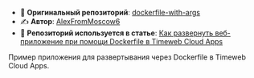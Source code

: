 - 🔗 **Оригинальный репозиторий**: [dockerfile-with-args](https://github.com/AlexFromMoscow6/dockerfile-with-args) 
- ✍️ **Автор**: [AlexFromMoscow6](https://github.com/AlexFromMoscow6)
- 📖 **Репозиторий используется в статье**: [Как развернуть веб-приложение при помощи Dockerfile в Timeweb Cloud Apps](https://timeweb.cloud/tutorials/cloud/kak-razvernut-veb-prilozhenie-pri-pomoshchi-dockerfile)

Пример приложения для развертывания через Dockerfile в Timeweb Cloud Apps.
